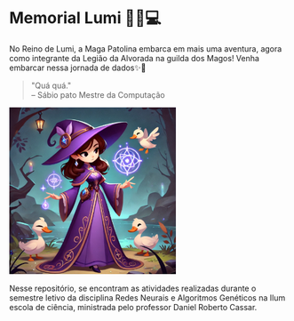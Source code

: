 # Memorial Lumi 🔮🦆💻
No Reino de Lumi, a Maga Patolina embarca em mais uma aventura, agora como integrante da Legião da Alvorada na guilda dos Magos! Venha embarcar nessa jornada de dados✨🦢


> "Quá quá."  
> – Sábio pato Mestre da Computação

<img src="Maga patolina.jpg" width="300">

Nesse repositório, se encontram as atividades realizadas durante o semestre letivo da disciplina Redes Neurais e Algoritmos Genéticos na Ilum escola de ciência, ministrada pelo professor Daniel Roberto Cassar. 



